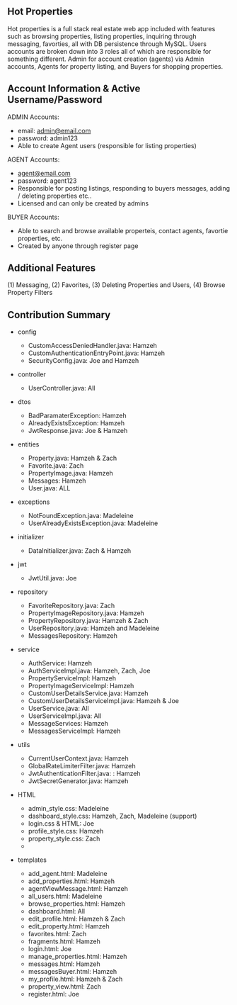 ## Hot Properties
Hot properties is a full stack real estate web app included with features such as browsing properties, listing properties, inquiring through messaging, favorties, all with DB persistence through MySQL. 
Users accounts are broken down into 3 roles all of which are responsible for something different. Admin for account creation (agents) via Admin accounts, Agents for property listing, and Buyers for shopping properties. 

## Account Information & Active Username/Password
ADMIN Accounts: 
- email: admin@email.com
- password: admin123
- Able to create Agent users (responsible for listing properties)

AGENT Accounts:
- agent@email.com
- password: agent123
- Responsible for posting listings, responding to buyers messages, adding / deleting properties etc..
- Licensed and can only be created by admins
  
BUYER Accounts:
- Able to search and browse available properteis, contact agents, favortie properties, etc.
- Created by anyone through register page
    
## Additional Features
(1) Messaging, (2) Favorites, (3) Deleting Properties and Users, (4) Browse Property Filters








## Contribution Summary
- config
  - CustomAccessDeniedHandler.java: Hamzeh     
  - CustomAuthenticationEntryPoint.java: Hamzeh  
  - SecurityConfig.java: Joe and Hamzeh
- controller
  - UserController.java: All
- dtos
  - BadParamaterException: Hamzeh
  - AlreadyExistsException: Hamzeh
  - JwtResponse.java: Joe & Hamzeh
- entities
  - Property.java: Hamzeh & Zach
  - Favorite.java: Zach 
  - PropertyImage.java: Hamzeh 
  - Messages: Hamzeh
  - User.java: ALL
- exceptions
  - NotFoundException.java: Madeleine 
  - UserAlreadyExistsException.java: Madeleine
- initializer
  - DataInitializer.java: Zach & Hamzeh 
- jwt
  - JwtUtil.java: Joe
- repository
  - FavoriteRepository.java: Zach
  - PropertyImageRepository.java: Hamzeh
  - PropertyRepository.java: Hamzeh & Zach
  - UserRepository.java: Hamzeh and Madeleine
  - MessagesRepository: Hamzeh
- service
  - AuthService: Hamzeh
  - AuthServiceImpl.java: Hamzeh, Zach, Joe
  - PropertyServiceImpl: Hamzeh
  - PropertyImageServiceImpl: Hamzeh
  - CustomUserDetailsService.java: Hamzeh
  - CustomUserDetailsServiceImpl.java: Hamzeh & Joe
  - UserService.java: All
  - UserServiceImpl.java: All
  - MessageServices: Hamzeh
  - MessagesServiceImpl: Hamzeh
- utils
  - CurrentUserContext.java: Hamzeh
  - GlobalRateLimiterFilter.java: Hamzeh
  - JwtAuthenticationFilter.java: : Hamzeh
  - JwtSecretGenerator.java: Hamzeh

- HTML 
  - admin_style.css: Madeleine
  - dashboard_style.css: Hamzeh, Zach, Madeleine (support)
  - login.css & HTML: Joe
  - profile_style.css: Hamzeh
  - property_style.css: Zach
  - 
- templates
  - add_agent.html: Madeleine
  - add_properties.html: Hamzeh
  - agentViewMessage.html: Hamzeh
  - all_users.html: Madeleine
  - browse_properties.html: Hamzeh
  - dashboard.html: All
  - edit_profile.html: Hamzeh & Zach
  - edit_property.html: Hamzeh
  - favorites.html: Zach
  - fragments.html: Hamzeh
  - login.html: Joe
  - manage_properties.html: Hamzeh
  - messages.html: Hamzeh
  - messagesBuyer.html: Hamzeh
  - my_profile.html: Hamzeh & Zach
  - property_view.html: Zach
  - register.html: Joe
